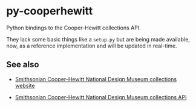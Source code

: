 py-cooperhewitt
==

Python bindings to the Cooper-Hewitt collections API.

They lack some basic things like a `setup.py` but are being made available, now,
as a reference implementation and will be updated in real-time.

See also
--

* [Smithsonian Cooper-Hewitt National Design Museum collections website](https://collection.cooperhewitt.org/)

* [Smithsonian Cooper-Hewitt National Design Museum collections API](https://collection.cooperhewitt.org/api/)



